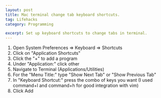 ```yaml
---
layout: post
title: Mac terminal change tab keyboard shortcuts.
tag: Lifehacks
category: Programming

excerpt: Set up keyboard shortcuts to change tabs in terminal.
---
```


1. Open System Preferences => Keyboard => Shortcuts
2. Click on "Application Shortcuts"
3. Click the "+" to add a program
4. Under "Application:" click other
5. Navigate to Terminal (Applications/Utilities)
6. For the "Menu Title:" type "Show Next Tab" or "Show Previous Tab"
7. In "Keyboard Shortcut:" press the combo of keys you want (I used command+l and command+h for good integration with vim)
8. Click Add


